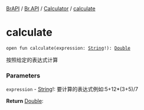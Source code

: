 [BrAPI](../../index.md) / [Br.API](../index.md) / [Calculator](index.md) / [calculate](./calculate.md)

# calculate

`open fun calculate(expression: `[`String`](https://kotlinlang.org/api/latest/jvm/stdlib/kotlin/-string/index.html)`!): `[`Double`](https://kotlinlang.org/api/latest/jvm/stdlib/kotlin/-double/index.html)

按照给定的表达式计算

### Parameters

`expression` - [String](https://kotlinlang.org/api/latest/jvm/stdlib/kotlin/-string/index.html)!: 要计算的表达式例如:5+12*(3+5)/7

**Return**
[Double](https://kotlinlang.org/api/latest/jvm/stdlib/kotlin/-double/index.html):

